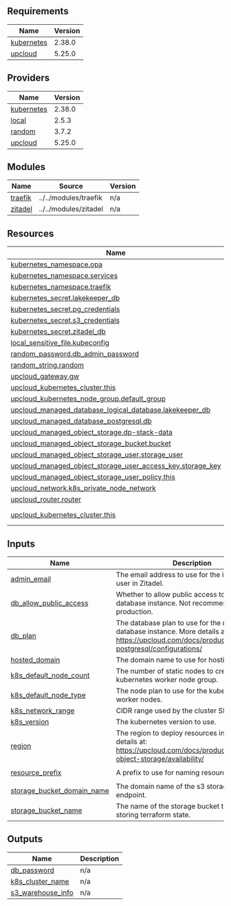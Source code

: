 <!-- BEGIN_TF_DOCS -->
## Requirements

| Name | Version |
|------|---------|
| <a name="requirement_kubernetes"></a> [kubernetes](#requirement\_kubernetes) | 2.38.0 |
| <a name="requirement_upcloud"></a> [upcloud](#requirement\_upcloud) | 5.25.0 |

## Providers

| Name | Version |
|------|---------|
| <a name="provider_kubernetes"></a> [kubernetes](#provider\_kubernetes) | 2.38.0 |
| <a name="provider_local"></a> [local](#provider\_local) | 2.5.3 |
| <a name="provider_random"></a> [random](#provider\_random) | 3.7.2 |
| <a name="provider_upcloud"></a> [upcloud](#provider\_upcloud) | 5.25.0 |

## Modules

| Name | Source | Version |
|------|--------|---------|
| <a name="module_traefik"></a> [traefik](#module\_traefik) | ../../modules/traefik | n/a |
| <a name="module_zitadel"></a> [zitadel](#module\_zitadel) | ../../modules/zitadel | n/a |

## Resources

| Name | Type |
|------|------|
| [kubernetes_namespace.opa](https://registry.terraform.io/providers/hashicorp/kubernetes/2.38.0/docs/resources/namespace) | resource |
| [kubernetes_namespace.services](https://registry.terraform.io/providers/hashicorp/kubernetes/2.38.0/docs/resources/namespace) | resource |
| [kubernetes_namespace.traefik](https://registry.terraform.io/providers/hashicorp/kubernetes/2.38.0/docs/resources/namespace) | resource |
| [kubernetes_secret.lakekeeper_db](https://registry.terraform.io/providers/hashicorp/kubernetes/2.38.0/docs/resources/secret) | resource |
| [kubernetes_secret.pg_credentials](https://registry.terraform.io/providers/hashicorp/kubernetes/2.38.0/docs/resources/secret) | resource |
| [kubernetes_secret.s3_credentials](https://registry.terraform.io/providers/hashicorp/kubernetes/2.38.0/docs/resources/secret) | resource |
| [kubernetes_secret.zitadel_db](https://registry.terraform.io/providers/hashicorp/kubernetes/2.38.0/docs/resources/secret) | resource |
| [local_sensitive_file.kubeconfig](https://registry.terraform.io/providers/hashicorp/local/latest/docs/resources/sensitive_file) | resource |
| [random_password.db_admin_password](https://registry.terraform.io/providers/hashicorp/random/latest/docs/resources/password) | resource |
| [random_string.random](https://registry.terraform.io/providers/hashicorp/random/latest/docs/resources/string) | resource |
| [upcloud_gateway.gw](https://registry.terraform.io/providers/UpCloudLtd/upcloud/5.25.0/docs/resources/gateway) | resource |
| [upcloud_kubernetes_cluster.this](https://registry.terraform.io/providers/UpCloudLtd/upcloud/5.25.0/docs/resources/kubernetes_cluster) | resource |
| [upcloud_kubernetes_node_group.default_group](https://registry.terraform.io/providers/UpCloudLtd/upcloud/5.25.0/docs/resources/kubernetes_node_group) | resource |
| [upcloud_managed_database_logical_database.lakekeeper_db](https://registry.terraform.io/providers/UpCloudLtd/upcloud/5.25.0/docs/resources/managed_database_logical_database) | resource |
| [upcloud_managed_database_postgresql.db](https://registry.terraform.io/providers/UpCloudLtd/upcloud/5.25.0/docs/resources/managed_database_postgresql) | resource |
| [upcloud_managed_object_storage.dp-stack-data](https://registry.terraform.io/providers/UpCloudLtd/upcloud/5.25.0/docs/resources/managed_object_storage) | resource |
| [upcloud_managed_object_storage_bucket.bucket](https://registry.terraform.io/providers/UpCloudLtd/upcloud/5.25.0/docs/resources/managed_object_storage_bucket) | resource |
| [upcloud_managed_object_storage_user.storage_user](https://registry.terraform.io/providers/UpCloudLtd/upcloud/5.25.0/docs/resources/managed_object_storage_user) | resource |
| [upcloud_managed_object_storage_user_access_key.storage_key](https://registry.terraform.io/providers/UpCloudLtd/upcloud/5.25.0/docs/resources/managed_object_storage_user_access_key) | resource |
| [upcloud_managed_object_storage_user_policy.this](https://registry.terraform.io/providers/UpCloudLtd/upcloud/5.25.0/docs/resources/managed_object_storage_user_policy) | resource |
| [upcloud_network.k8s_private_node_network](https://registry.terraform.io/providers/UpCloudLtd/upcloud/5.25.0/docs/resources/network) | resource |
| [upcloud_router.router](https://registry.terraform.io/providers/UpCloudLtd/upcloud/5.25.0/docs/resources/router) | resource |
| [upcloud_kubernetes_cluster.this](https://registry.terraform.io/providers/UpCloudLtd/upcloud/5.25.0/docs/data-sources/kubernetes_cluster) | data source |

## Inputs

| Name | Description | Type | Default | Required |
|------|-------------|------|---------|:--------:|
| <a name="input_admin_email"></a> [admin\_email](#input\_admin\_email) | The email address to use for the initial admin user in Zitadel. | `string` | n/a | yes |
| <a name="input_db_allow_public_access"></a> [db\_allow\_public\_access](#input\_db\_allow\_public\_access) | Whether to allow public access to the database instance. Not recommended for production. | `bool` | `false` | no |
| <a name="input_db_plan"></a> [db\_plan](#input\_db\_plan) | The database plan to use for the managed database instance. More details at: https://upcloud.com/docs/products/managed-postgresql/configurations/ | `string` | `"1x2xCPU-4GB-50GB"` | no |
| <a name="input_hosted_domain"></a> [hosted\_domain](#input\_hosted\_domain) | The domain name to use for hosting services. | `string` | n/a | yes |
| <a name="input_k8s_default_node_count"></a> [k8s\_default\_node\_count](#input\_k8s\_default\_node\_count) | The number of static nodes to create in the kubernetes worker node group. | `number` | `2` | no |
| <a name="input_k8s_default_node_type"></a> [k8s\_default\_node\_type](#input\_k8s\_default\_node\_type) | The node plan to use for the kubernetes worker nodes. | `string` | `"4xCPU-8GB"` | no |
| <a name="input_k8s_network_range"></a> [k8s\_network\_range](#input\_k8s\_network\_range) | CIDR range used by the cluster SDN network. | `string` | `"10.10.0.0/22"` | no |
| <a name="input_k8s_version"></a> [k8s\_version](#input\_k8s\_version) | The kubernetes version to use. | `string` | `"1.32"` | no |
| <a name="input_region"></a> [region](#input\_region) | The region to deploy resources in. More details at: https://upcloud.com/docs/products/managed-object-storage/availability/ | `string` | `"europe-1"` | no |
| <a name="input_resource_prefix"></a> [resource\_prefix](#input\_resource\_prefix) | A prefix to use for naming resources. | `string` | `"dp-demo-stack"` | no |
| <a name="input_storage_bucket_domain_name"></a> [storage\_bucket\_domain\_name](#input\_storage\_bucket\_domain\_name) | The domain name of the s3 storage bucket endpoint. | `string` | n/a | yes |
| <a name="input_storage_bucket_name"></a> [storage\_bucket\_name](#input\_storage\_bucket\_name) | The name of the storage bucket to use for storing terraform state. | `string` | n/a | yes |

## Outputs

| Name | Description |
|------|-------------|
| <a name="output_db_password"></a> [db\_password](#output\_db\_password) | n/a |
| <a name="output_k8s_cluster_name"></a> [k8s\_cluster\_name](#output\_k8s\_cluster\_name) | n/a |
| <a name="output_s3_warehouse_info"></a> [s3\_warehouse\_info](#output\_s3\_warehouse\_info) | n/a |
<!-- END_TF_DOCS -->
